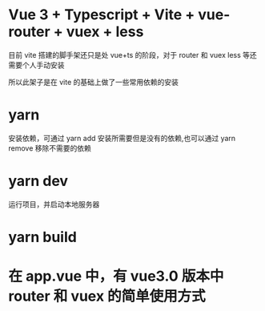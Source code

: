 # Vue 3 + Typescript + Vite + vue-router + vuex + less

目前 vite 搭建的脚手架还只是处 vue+ts 的阶段，对于 router 和 vuex less 等还需要个人手动安装

所以此架子是在 vite 的基础上做了一些常用依赖的安装

# yarn

安装依赖，可通过 yarn add 安装所需要但是没有的依赖,也可以通过 yarn remove 移除不需要的依赖

# yarn dev

运行项目，并启动本地服务器

# yarn build

# 在 app.vue 中，有 vue3.0 版本中 router 和 vuex 的简单使用方式
